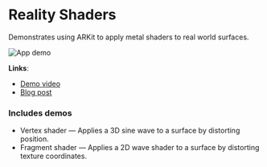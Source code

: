 # Reality Shaders

Demonstrates using ARKit to apply metal shaders to real world surfaces.

![App demo](documentation/demo.gif)

**Links**:

- [Demo video](https://youtu.be/BzwldX_Jz50)
- [Blog post](https://blog.mattbierner.com/reality-shaders)

### Includes demos

- Vertex shader — Applies a 3D sine wave to a surface by distorting position.
- Fragment shader — Applies a 2D wave shader to a surface by distorting texture coordinates.